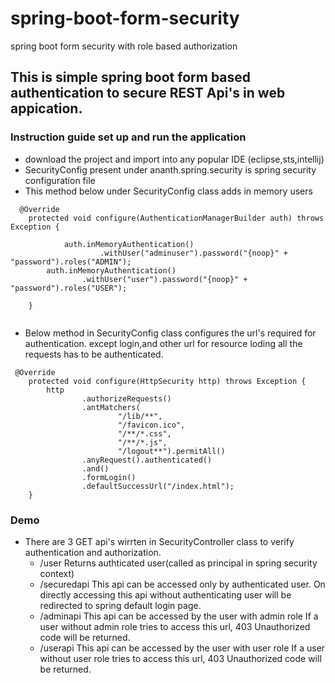 # spring-boot-form-security
spring boot form security with role based authorization

## This is simple spring boot form based authentication to secure REST Api's in web appication.

### Instruction guide set up and run the application
* download the project and import into any popular IDE (eclipse,sts,intellij)
* SecurityConfig present under ananth.spring.security is spring security configuration file
* This method below under SecurityConfig class adds in memory users
```
  @Override
    protected void configure(AuthenticationManagerBuilder auth) throws Exception {

            auth.inMemoryAuthentication()
                    .withUser("adminuser").password("{noop}" + "password").roles("ADMIN");
        auth.inMemoryAuthentication()
                .withUser("user").password("{noop}" + "password").roles("USER");

    }
                   
````
* Below method in SecurityConfig class configures the url's required for authentication.
  except login,and other url for resource loding all the requests has to be authenticated.
```
 @Override
    protected void configure(HttpSecurity http) throws Exception {
        http
                .authorizeRequests()
                .antMatchers(
                        "/lib/**",
                        "/favicon.ico",
                        "/**/*.css",
                        "/**/*.js",
                        "/logout**").permitAll()
                .anyRequest().authenticated()
                .and()
                .formLogin()
                .defaultSuccessUrl("/index.html");
    }

```

### Demo
* There are 3 GET api's wirrten in SecurityController class to verify authentication and authorization.
    * /user 
     Returns authticated user(called as principal in spring security context)
    * /securedapi
     This api can be accessed only by authenticated user.
     On directly accessing this api without authenticating user will be redirected to spring default login page.
    * /adminapi
     This api can be accessed by the user with admin role
     If a user without admin role tries to access this url, 403 Unauthorized code will be returned.
    * /userapi
     This api can be accessed by the user with user role
     If a user without user role tries to access this url, 403 Unauthorized code will be returned.
     
